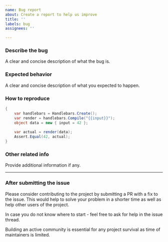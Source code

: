 ```yaml
---
name: Bug report
about: Create a report to help us improve
title: ''
labels: bug
assignees: ''

---
```


### Describe the bug

A clear and concise description of what the bug is.

### Expected behavior

A clear and concise description of what you expected to happen.

### How to reproduce

```csharp
{
    var handlebars = Handlebars.Create();
    var render = handlebars.Compile("{{input}}");
    object data = new { input = 42 };
    
    var actual = render(data);
    Assert.Equal(42, actual);
}
```

### Other related info

Provide additional information if any.

---

### After submitting the issue

Please consider contributing to the project by submitting a PR with a fix to the issue.
This would help to solve your problem in a shorter time as well as help other users of the project.

In case you do not know where to start - feel free to ask for help in the issue thread.

Building an active community is essential for any project survival as time of maintainers is limited.
